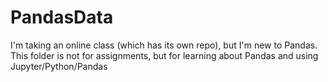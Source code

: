 # PandasData

I'm taking an online class (which has its own repo), but I'm new to Pandas.
This folder is not for assignments, but for learning about Pandas and using Jupyter/Python/Pandas
